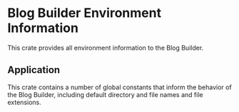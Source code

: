 # Blog Builder Environment Information

This crate provides all environment information to the Blog Builder.

## Application

This crate contains a number of global constants that inform the behavior of the Blog Builder, including default directory and file names and file extensions.